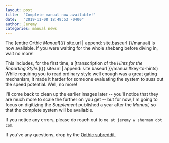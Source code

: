 ```yaml
---
layout: post
title:  "Complete manual now available!"
date:   "2019-11-08 18:49:53 -0400"
author: Jeremy
categories: manual news
---
```

The [entire Orthic _Manual_]({{ site.url | append: site.baseurl }}/manual) is now available. If you were waiting for the whole shebang before diving in, wait no more!

This includes, for the first time, a [transcription of the _Hints for the Reporting Style._]({{ site.url | append: site.baseurl }}/manual#key-to-hints) While requiring you to read ordinary style well enough was a great gating mechanism, it made it harder for someone evaluating the system to suss out the speed potential. Well, no more!

I'll come back to clean up the earlier images later -- you'll notice that they are much more to scale the further on you get -- but for now, I'm going to focus on digitizing the _Supplement_ published a year after the _Manual,_ so that the complete system will be available.

If you notice any errors, please do reach out to `me at jeremy w sherman dot com`.

If you've any questions, drop by the [Orthic subreddit](https://reddit.com/r/orthic).